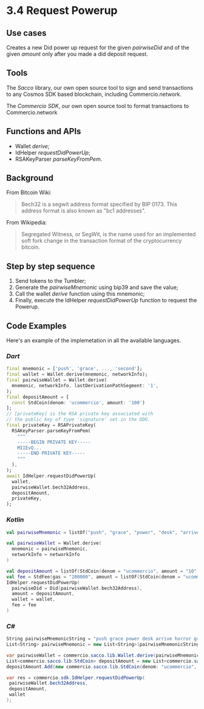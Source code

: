# 3.4 Request Powerup

## Use cases

Creates a new Did power up request for the given _pairwiseDid_ and of the given _amount_ only after you made a did deposit request.

## Tools

The _Sacco_ library, our own open source tool to sign and send transactions to any Cosmos SDK based blockchain, including Commercio.network.

The _Commercio SDK_, our own open source tool to format transactions to Commercio.network

## Functions and APIs

- Wallet _derive_;
- IdHelper _requestDidPowerUp_;
- RSAKeyParser _parseKeyFromPem_.

## Background

From Bitcoin Wiki:
> Bech32 is a segwit address format specified by BIP 0173. This address format is also known as "bc1 addresses".

From Wikipedia:
> Segregated Witness, or SegWit, is the name used for an implemented soft fork change in the transaction format of the cryptocurrency bitcoin.

## Step by step sequence

1. Send tokens to the Tumbler;
2. Generate the _pairwiseMnemonic_ using bip39 and save the value;
3. Call the wallet _derive_ function using this mnemonic;
4. Finally, execute the IdHelper _requestDidPowerUp_ function to request the Powerup.

## Code Examples

Here's an example of the implemetation in all the available languages.

### _Dart_

```dart
final mnemonic = ['push', 'grace', ..., 'second'];
final wallet = Wallet.derive(mnemonic, networkInfo);
final pairwiseWallet = Wallet.derive(
  mnemonic, networkInfo, lastDerivationPathSegment: '1',
);
final depositAmount = [
  const StdCoin(denom: 'ucommercio', amount: '100')
];
// [privateKey] is the RSA private key associated with
// the public key of type 'signature' set in the DDO.
final privateKey = RSAPrivateKey(
  RSAKeyParser.parseKeyFromPem(
    """
    -----BEGIN PRIVATE KEY-----
    MIIEvQ...
    -----END PRIVATE KEY-----
    """
  ),
);
await IdHelper.requestDidPowerUp(
  wallet,
  pairwiseWallet.bech32Address,
  depositAmount,
  privateKey,
);
```

### _Kotlin_

```kotlin
val pairwiseMnemonic = listOf("push", "grace", "power", "desk", "arrive", "horror", "gallery", "physical", "kingdom", "ecology", "fat", "firm", "future", "service", "table", "little", "live", "reason", "maximum", "short", "motion", "planet", "stage", "second")

val pairwiseWallet = Wallet.derive(
  mnemonic = pairwiseMnemonic,
  networkInfo = networkInfo
)

val depositAmount = listOf(StdCoin(denom = "ucommercio", amount = "10"))
val fee = StdFee(gas = "200000", amount = listOf(StdCoin(denom = "ucommercio", amount = "10000")))
IdHelper.requestDidPowerUp(
  pairwiseDid = Did(pairwiseWallet.bech32Address),
  amount = depositAmount,
  wallet = wallet,
  fee = fee
)
```

### _C#_

```csharp
String pairwiseMnemonicString = "push grace power desk arrive horror gallery physical kingdom ecology fat firm future service table little live reason maximum short motion planet stage second";
List<String> pairwiseMnemonic = new List<String>(pairwiseMnemonicString.Split(" ", StringSplitOptions.RemoveEmptyEntries));

var pairwiseWallet = commercio.sacco.lib.Wallet.derive(pairwiseMnemonic, networkInfo);
List<commercio.sacco.lib.StdCoin> depositAmount = new List<commercio.sacco.lib.StdCoin>();
depositAmount.Add(new commercio.sacco.lib.StdCoin(denom: "ucommercio", amount: "10"));

var res = commercio.sdk.IdHelper.requestDidPowerUp(
 pairwiseWallet.bech32Address,
 depositAmount,
 wallet
);
```
